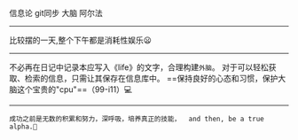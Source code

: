 信息论 git同步 大脑 阿尔法
****
比较摆的一天,整个下午都是消耗性娱乐😦
****
不必再在日记中记录本应写入《life》的文字，合理构建`外脑`。
对于可以轻松获取、检索的信息，只需让其保存在信息库中。
==保持良好的心态和习惯，保护大脑这个宝贵的"cpu"==（99-i11）💻
******
	成功之前是无数的积累和努力，深呼吸，培养真正的技能，  and then, be a true alpha.🧔

